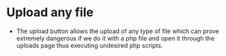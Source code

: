 # Upload any file

- The upload button allows the upload of any type of file which can prove extremely dangerous  if we do it with a php file and open it through the uploads page thus executing undesired php scripts.